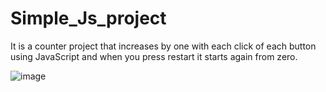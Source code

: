 # Simple_Js_project
It is a counter project that increases by one with each click of each button using JavaScript and when you press restart it starts again from zero.

![image](https://github.com/user-attachments/assets/f3ffc9fd-b569-42a8-b430-dde4104d1c4b)

